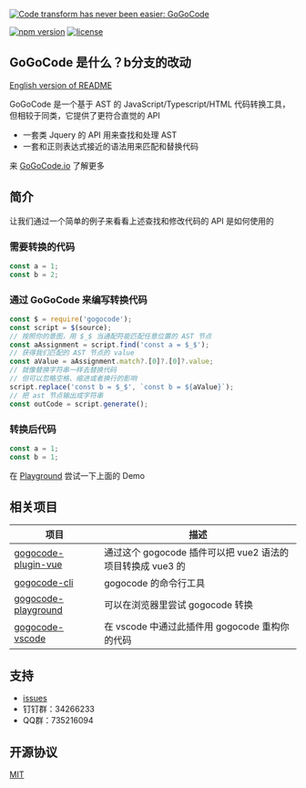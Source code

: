 [![Code transform has never been easier: GoGoCode](https://img.alicdn.com/imgextra/i3/O1CN01mosd7H1tHiOY3uxB2_!!6000000005877-2-tps-1949-552.png)](https://gogocode.io)

[![npm version](https://img.shields.io/npm/v/gogocode.svg)](https://www.npmjs.com/package/gogocode) [![license](https://img.shields.io/npm/l/gogocode.svg)](LICENSE)

## GoGoCode 是什么？b分支的改动

[English version of README](README.md)

GoGoCode 是一个基于 AST 的 JavaScript/Typescript/HTML 代码转换工具，但相较于同类，它提供了更符合直觉的 API

-   一套类 Jquery 的 API 用来查找和处理 AST
-   一套和正则表达式接近的语法用来匹配和替换代码

来 [GoGoCode.io](https://gogocode.io) 了解更多

## 简介

让我们通过一个简单的例子来看看上述查找和修改代码的 API 是如何使用的

### 需要转换的代码

```javascript
const a = 1;
const b = 2;
```

### 通过 GoGoCode 来编写转换代码

```javascript
const $ = require('gogocode');
const script = $(source);
// 按照你的意图，用 $_$ 当通配符能匹配任意位置的 AST 节点
const aAssignment = script.find('const a = $_$');
// 获得我们匹配的 AST 节点的 value
const aValue = aAssignment.match?.[0]?.[0]?.value;
// 就像替换字符串一样去替换代码
// 但可以忽略空格、缩进或者换行的影响
script.replace('const b = $_$', `const b = ${aValue}`);
// 把 ast 节点输出成字符串
const outCode = script.generate();
```

### 转换后代码

```javascript
const a = 1;
const b = 1;
```

在 [Playground](https://play.gogocode.io/#code/N4IglgdgDgrgLgYQPYBMCmIBcIDGSIDOcABAIbEC8xAjADoR6EkBGlxATPSADQgDuSAE4BrZOiwgAZjAZww+YnEGlCkoQFsAFJLAAbNAEkIa7mShhTSKHPwEAlMWD1ixRkWIASNqXMA6AOZIgXjozq62JARIMII4aGw6+kZqvlExcfRhbpE4gmDWbB6aabFodmEA9BXEMATxHgD6XqQEZMR8eig4pIIoikjE6qRwOAAWxACCAMoAKsRo+upoECTDZBAAnsRQSARgNhDEG9HtKnBZEWQTBHv+EEsrbAS5+XC+OhAomgDk2W1UjQ833Kh2IVWI-jQJDgo3iQxGsL60zmCzQDxIADdSLoYGgLkwyAA1bG47zXW73ZZveFjAD8vgA2gAGAC69OZbN8WJxeNB4MEaCgulIcUmszIrQIpCWEuIAqFIvi5CIeQg-mIzHgxDAdyE8Rh8RC8TUgnhxGKUEVgEAGSDoR5CYi6SBoZgC0jCEEuZ55ay+eXCuI-P6sAFNb6mAAGwcKwFIxJ5AF8I56wdVIRA0Mo4Er3HABirIP4wgK4DFDt7XgFlpnhmhNCCE1xeJBYHAADIqfwSOAbKBoCvWHggUYtAAKJbkmawSlxvDw6ktAoA8vBW9PBLiE0A) 尝试一下上面的 Demo

## 相关项目

| 项目                  | 描述                                                       |
| --------------------- | ---------------------------------------------------------- |
| [gogocode-plugin-vue] | 通过这个 gogocode 插件可以把 vue2 语法的项目转换成 vue3 的 |
| [gogocode-cli]        | gogocode 的命令行工具                                      |
| [gogocode-playground] | 可以在浏览器里尝试 gogocode 转换                           |
| [gogocode-vscode]     | 在 vscode 中通过此插件用 gogocode 重构你的代码             |

[gogocode-plugin-vue]: https://github.com/thx/gogocode/tree/main/packages/gogocode-plugin-vue
[gogocode-cli]: https://github.com/thx/gogocode/tree/main/packages/gogocode-cli
[gogocode-playground]: https://play.gogocode.io
[gogocode-vscode]: https://marketplace.visualstudio.com/items?itemName=mmfe.vscode-gogocode

## 支持

-   [issues](https://github.com/thx/gogocode/issues)
-   钉钉群：34266233
-   QQ群：735216094

## 开源协议

[MIT](LICENSE)
